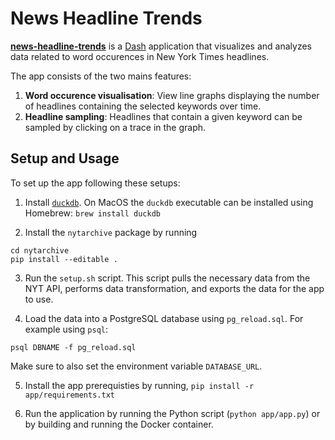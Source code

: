 # News Headline Trends

[**news-headline-trends**](https://news-headline-trends.fly.dev) is a [Dash](https://dash.plotly.com) application that visualizes and analyzes data related to word occurences in New York Times headlines. 

The app consists of the two mains features:
1. **Word occurence visualisation**: View line graphs displaying the number of headlines containing the selected keywords over time.
2. **Headline sampling**: Headlines that contain a given keyword can be sampled by clicking on a trace in the graph.

## Setup and Usage

To set up the app following these setups:

1. Install [`duckdb`](https://duckdb.org/#quickinstall). On MacOS the `duckdb` executable can be installed using Homebrew:
`brew install duckdb`

2. Install the `nytarchive` package by running 

```
cd nytarchive
pip install --editable .
```

3. Run the `setup.sh` script. This script  pulls the necessary data from the NYT API, performs data transformation, and exports the data for the app to use.

4. Load the data into a PostgreSQL database using `pg_reload.sql`. For example using `psql`: 

```
psql DBNAME -f pg_reload.sql
```

Make sure to also set the environment variable `DATABASE_URL`.

5. Install the app prerequisties by running, 
`pip install -r app/requirements.txt` 

6. Run the application  by running the Python script (`python app/app.py`) or by building and running the Docker container.

